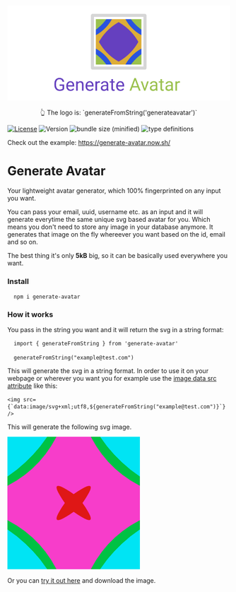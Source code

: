 <div align="center">
	<img src="logo.png" alt="generate-avatar" />
</div>
<p>
<div align="center">
👆 The logo is: `generateFromString('generateavatar')`
</div>
</p>

[![License](https://img.shields.io/npm/l/generate-avatar.svg?style=flat-square)](http://opensource.org/licenses/MIT)
![Version](https://img.shields.io/npm/v/generate-avatar.svg?style=flat-square)
![bundle size (minified)](https://img.shields.io/bundlephobia/min/generate-avatar.svg?style=flat-square)
![type definitions](https://img.shields.io/npm/types/generate-avatar.svg?style=flat-square)

Check out the example: https://generate-avatar.now.sh/

# Generate Avatar

Your lightweight avatar generator, which 100% fingerprinted on any input you want.

You can pass your email, uuid, username etc. as an input and it will generate everytime the same unique svg based avatar for you.
Which means you don't need to store any image in your database anymore.
It generates that image on the fly whereever you want based on the id, email and so on.

The best thing it's only **5kB** big, so it can be basically used everywhere you want.

### Install

```
  npm i generate-avatar
```

### How it works

You pass in the string you want and it will return the svg in a string format:

```
  import { generateFromString } from 'generate-avatar'

  generateFromString("example@test.com")
```

This will generate the svg in a string format. In order to use it on your webpage or wherever you want you for example use the [image data src attribute](https://css-tricks.com/lodge/svg/09-svg-data-uris/) like this:

```
<img src={`data:image/svg+xml;utf8,${generateFromString("example@test.com")}`} />
```

This will generate the following svg image.

![](example.png)

Or you can [try it out here](https://generate-avatar.now.sh/?str=example@test.com) and download the image.
